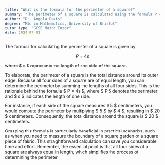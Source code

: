 ```yaml
---
title: "What is the formula for the perimeter of a square?"
summary: "The perimeter of a square is calculated using the formula P = 4s, where 's' represents the length of one side of the square."
author: "Dr. Angela Davis"
degree: "MSc in Mathematics, University of Bristol"
tutor_type: "GCSE Maths Tutor"
date: 2024-07-02
---
```


The formula for calculating the perimeter of a square is given by 

$$
P = 4s
$$ 

where $ s $ represents the length of one side of the square.

To elaborate, the perimeter of a square is the total distance around its outer edge. Because all four sides of a square are of equal length, you can determine the perimeter by summing the lengths of all four sides. This is the rationale behind the formula $ P = 4s $, where $ P $ denotes the perimeter and $ s $ indicates the length of one side.

For instance, if each side of the square measures $ 5 $ centimeters, you would compute the perimeter by multiplying $ 5 $ by $ 4 $, resulting in $ 20 $ centimeters. Consequently, the total distance around the square is $ 20 $ centimeters.

Grasping this formula is particularly beneficial in practical scenarios, such as when you need to measure the boundary of a square garden or a square piece of fabric. This straightforward calculation can save you considerable time and effort. Remember, the essential point is that all four sides of a square are always equal in length, which simplifies the process of determining the perimeter.
    